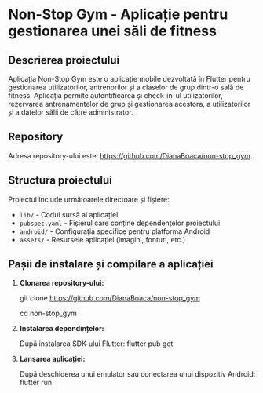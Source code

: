 # Non-Stop Gym - Aplicație pentru gestionarea unei săli de fitness

## Descrierea proiectului

Aplicația Non-Stop Gym este o aplicație mobile dezvoltată în Flutter pentru gestionarea utilizatorilor, antrenorilor și a claselor de grup dintr-o sală de fitness. Aplicația permite autentificarea și check-in-ul utilizatorilor, rezervarea antrenamentelor de grup și gestionarea acestora, a utilizatorilor și a datelor sălii de către administrator.

## Repository

Adresa repository-ului este: https://github.com/DianaBoaca/non-stop_gym.

## Structura proiectului

Proiectul include următoarele directoare și fișiere:

- `lib/` - Codul sursă al aplicației
- `pubspec.yaml` - Fișierul care conține dependențelor proiectului
- `android/` - Configurația specifice pentru platforma Android
- `assets/` - Resursele aplicației (imagini, fonturi, etc.)

## Pașii de instalare și compilare a aplicației

1. **Clonarea repository-ului:**
   
   git clone https://github.com/DianaBoaca/non-stop_gym
   
   cd non-stop_gym
2. **Instalarea dependințelor:**
   
   După instalarea SDK-ului Flutter:
   flutter pub get
3. **Lansarea aplicației:**
   
   După deschiderea unui emulator sau conectarea unui dispozitiv Android:
   flutter run
